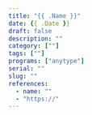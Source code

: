 ```yaml
---
title: "{{ .Name }}"
date: {{ .Date }}
draft: false
description: ""
category: [""]
tags: [""]
programs: ["anytype"]
serial: ""
slug: ""
references:
  - name: ""
  - "https://"
---
```



<!-- research

-->
